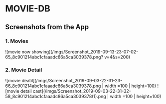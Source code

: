 # MOVIE-DB
## Screenshots from the App
### 1. Movies
![movie now showing](/imgs/Screenshot_2019-09-13-23-07-02-65_8c901214abc1cfaaadc86a5ca3039378.png? v=4&s=200)
### 2. Movie Detail
![movie deatil](/imgs/Screenshot_2019-09-03-22-31-23-66_8c901214abc1cfaaadc86a5ca3039378.png | width =100 | height=100)
![movie detail cast](/imgs/Screenshot_2019-09-03-22-31-32-58_8c901214abc1cfaaadc86a5ca3039378(1).png | width =100 | height=100)
